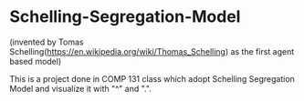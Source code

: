# Schelling-Segregation-Model
(invented by Tomas Schelling(https://en.wikipedia.org/wiki/Thomas_Schelling) as the first agent based model)

This is a project done in COMP 131 class which adopt Schelling Segregation Model and visualize it with "^" and ".".
